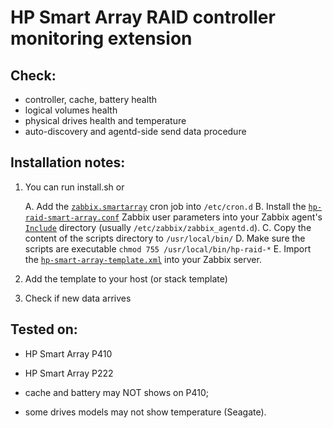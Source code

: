 # HP Smart Array RAID controller monitoring extension

## Check:
- controller, cache, battery health
- logical volumes health
- physical drives health and temperature
- auto-discovery and agentd-side send data procedure

## Installation notes:
1. You can run install.sh or 

   A. Add the [`zabbix.smartarray`](zabbix.smartarray) cron job into `/etc/cron.d`
   B. Install the [`hp-raid-smart-array.conf`](hp-raid-smart-array.conf) Zabbix user
      parameters into your Zabbix agent's
      [`Include`](https://www.zabbix.com/documentation/3.0/manual/appendix/config/zabbix_agentd)
      directory (usually `/etc/zabbix/zabbix_agentd.d`).
   C. Copy the content of the scripts directory to `/usr/local/bin/`
   D. Make sure the scripts are executable `chmod 755 /usr/local/bin/hp-raid-*`
   E. Import the [`hp-smart-array-template.xml`](hp-smart-array-template.xml) into
      your Zabbix server.
5. Add the template to your host (or stack template)
6. Check if new data arrives


## Tested on:
- HP Smart Array P410
- HP Smart Array P222

- cache and battery may NOT shows on P410;
- some drives models may not show temperature (Seagate).
